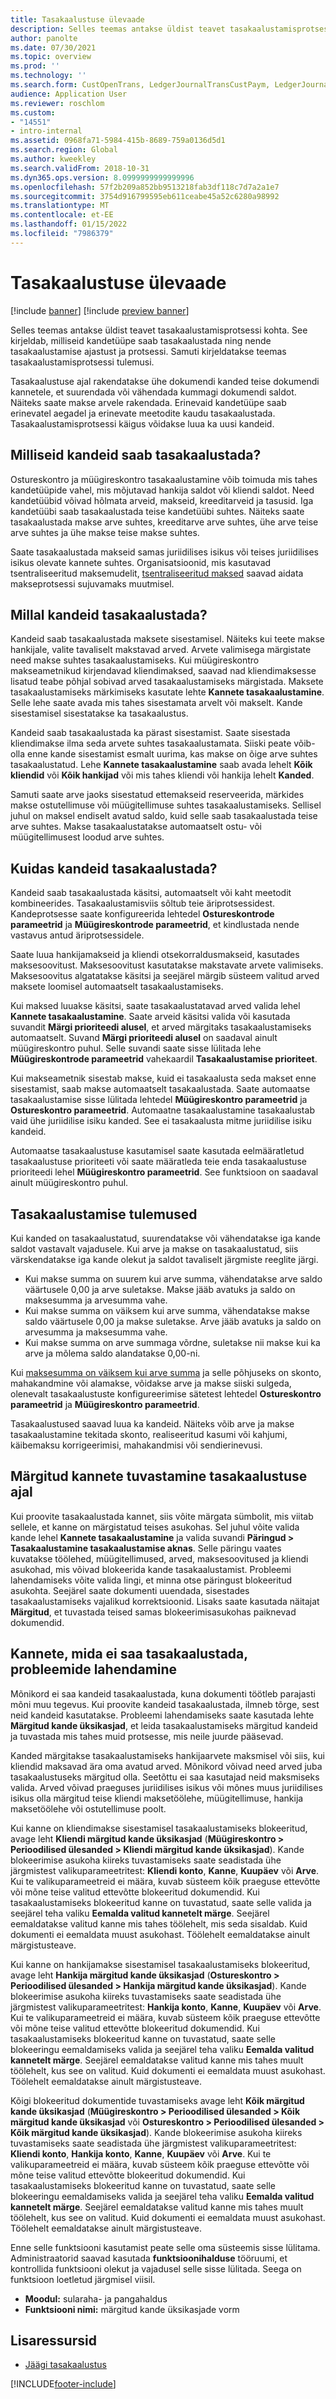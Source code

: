 ```yaml
---
title: Tasakaalustuse ülevaade
description: Selles teemas antakse üldist teavet tasakaalustamisprotsessi kohta. See kirjeldab, milliseid kandetüüpe saab tasakaalustada ning nende tasakaalustamise ajastust ja protsessi. Samuti kirjeldatakse teemas tasakaalustamisprotsessi tulemusi.
author: panolte
ms.date: 07/30/2021
ms.topic: overview
ms.prod: ''
ms.technology: ''
ms.search.form: CustOpenTrans, LedgerJournalTransCustPaym, LedgerJournalTransVendPaym, VendOpenTrans
audience: Application User
ms.reviewer: roschlom
ms.custom:
- "14551"
- intro-internal
ms.assetid: 0968fa71-5984-415b-8689-759a0136d5d1
ms.search.region: Global
ms.author: kweekley
ms.search.validFrom: 2018-10-31
ms.dyn365.ops.version: 8.0999999999999996
ms.openlocfilehash: 57f2b209a852bb9513218fab3df118c7d7a2a1e7
ms.sourcegitcommit: 3754d916799595eb611ceabe45a52c6280a98992
ms.translationtype: MT
ms.contentlocale: et-EE
ms.lasthandoff: 01/15/2022
ms.locfileid: "7986379"
---
```

# <a name="settlement-overview"></a>Tasakaalustuse ülevaade

[!include [banner](../includes/banner.md)]
[!include [preview banner](../includes/preview-banner.md)]


Selles teemas antakse üldist teavet tasakaalustamisprotsessi kohta. See kirjeldab, milliseid kandetüüpe saab tasakaalustada ning nende tasakaalustamise ajastust ja protsessi. Samuti kirjeldatakse teemas tasakaalustamisprotsessi tulemusi.

Tasakaalustuse ajal rakendatakse ühe dokumendi kanded teise dokumendi kannetele, et suurendada või vähendada kummagi dokumendi saldot. Näiteks saate makse arvele rakendada. Erinevaid kandetüüpe saab erinevatel aegadel ja erinevate meetodite kaudu tasakaalustada. Tasakaalustamisprotsessi käigus võidakse luua ka uusi kandeid.

## <a name="what-transactions-can-be-settled"></a>Milliseid kandeid saab tasakaalustada?

Ostureskontro ja müügireskontro tasakaalustamine võib toimuda mis tahes kandetüüpide vahel, mis mõjutavad hankija saldot või kliendi saldot. Need kandetüübid võivad hõlmata arveid, makseid, kreeditarveid ja tasusid. Iga kandetüübi saab tasakaalustada teise kandetüübi suhtes. Näiteks saate tasakaalustada makse arve suhtes, kreeditarve arve suhtes, ühe arve teise arve suhtes ja ühe makse teise makse suhtes.

Saate tasakaalustada makseid samas juriidilises isikus või teises juriidilises isikus olevate kannete suhtes. Organisatsioonid, mis kasutavad tsentraliseeritud maksemudelit, [tsentraliseeritud maksed](set-up-centralized-payments.md) saavad aidata makseprotsessi sujuvamaks muutmisel.

## <a name="when-to-settle-transactions"></a>Millal kandeid tasakaalustada?

Kandeid saab tasakaalustada maksete sisestamisel. Näiteks kui teete makse hankijale, valite tavaliselt makstavad arved. Arvete valimisega märgistate need makse suhtes tasakaalustamiseks. Kui müügireskontro makseametnikud kirjendavad kliendimaksed, saavad nad kliendimaksesse lisatud teabe põhjal sobivad arved tasakaalustamiseks märgistada. Maksete tasakaalustamiseks märkimiseks kasutate lehte **Kannete tasakaalustamine**. Selle lehe saate avada mis tahes sisestamata arvelt või makselt. Kande sisestamisel sisestatakse ka tasakaalustus. 

Kandeid saab tasakaalustada ka pärast sisestamist. Saate sisestada kliendimakse ilma seda arvete suhtes tasakaalustamata. Siiski peate võib-olla enne kande sisestamist esmalt uurima, kas makse on õige arve suhtes tasakaalustatud. Lehe **Kannete tasakaalustamine** saab avada lehelt **Kõik kliendid** või **Kõik hankijad** või mis tahes kliendi või hankija lehelt **Kanded**.

Samuti saate arve jaoks sisestatud ettemakseid reserveerida, märkides makse ostutellimuse või müügitellimuse suhtes tasakaalustamiseks. Sellisel juhul on maksel endiselt avatud saldo, kuid selle saab tasakaalustada teise arve suhtes. Makse tasakaalustatakse automaatselt ostu- või müügitellimusest loodud arve suhtes.

## <a name="how-to-settle-transactions"></a>Kuidas kandeid tasakaalustada?

Kandeid saab tasakaalustada käsitsi, automaatselt või kaht meetodit kombineerides. Tasakaalustamisviis sõltub teie äriprotsessidest. Kandeprotsesse saate konfigureerida lehtedel **Ostureskontrode parameetrid** ja **Müügireskontrode parameetrid**, et kindlustada nende vastavus antud äriprotsessidele.

Saate luua hankijamakseid ja kliendi otsekorraldusmakseid, kasutades maksesoovitust. Maksesoovitust kasutatakse makstavate arvete valimiseks. Maksesoovitus algatatakse käsitsi ja seejärel märgib süsteem valitud arved maksete loomisel automaatselt tasakaalustamiseks.

Kui maksed luuakse käsitsi, saate tasakaalustatavad arved valida lehel **Kannete tasakaalustamine**. Saate arveid käsitsi valida või kasutada suvandit **Märgi prioriteedi alusel**, et arved märgitaks tasakaalustamiseks automaatselt. Suvand **Märgi prioriteedi alusel** on saadaval ainult müügireskontro puhul. Selle suvandi saate sisse lülitada lehe **Müügireskontrode parameetrid** vahekaardil **Tasakaalustamise prioriteet**.

Kui makseametnik sisestab makse, kuid ei tasakaalusta seda makset enne sisestamist, saab makse automaatselt tasakaalustada. Saate automaatse tasakaalustamise sisse lülitada lehtedel **Müügireskontro parameetrid** ja **Ostureskontro parameetrid**. Automaatne tasakaalustamine tasakaalustab vaid ühe juriidilise isiku kanded. See ei tasakaalusta mitme juriidilise isiku kandeid.

Automaatse tasakaalustuse kasutamisel saate kasutada eelmääratletud tasakaalustuse prioriteeti või saate määratleda teie enda tasakaalustuse prioriteedi lehel **Müügireskontro parameetrid**. See funktsioon on saadaval ainult müügireskontro puhul.

## <a name="results-of-settlement"></a>Tasakaalustamise tulemused

Kui kanded on tasakaalustatud, suurendatakse või vähendatakse iga kande saldot vastavalt vajadusele. Kui arve ja makse on tasakaalustatud, siis värskendatakse iga kande olekut ja saldot tavaliselt järgmiste reeglite järgi.

- Kui makse summa on suurem kui arve summa, vähendatakse arve saldo väärtusele 0,00 ja arve suletakse. Makse jääb avatuks ja saldo on maksesumma ja arvesumma vahe.
- Kui makse summa on väiksem kui arve summa, vähendatakse makse saldo väärtusele 0,00 ja makse suletakse. Arve jääb avatuks ja saldo on arvesumma ja maksesumma vahe.
- Kui makse summa on arve summaga võrdne, suletakse nii makse kui ka arve ja mõlema saldo alandatakse 0,00-ni.

Kui [maksesumma on väiksem kui arve summa](../accounts-payable/vendor-payments-partial-amount.md) ja selle põhjuseks on skonto, mahakandmine või alamakse, võidakse arve ja makse siiski sulgeda, olenevalt tasakaalustuste konfigureerimise sätetest lehtedel **Ostureskontro parameetrid** ja **Müügireskontro parameetrid**.

Tasakaalustused saavad luua ka kandeid. Näiteks võib arve ja makse tasakaalustamine tekitada skonto, realiseeritud kasumi või kahjumi, käibemaksu korrigeerimisi, mahakandmisi või sendierinevusi.

## <a name="identifying-marked-transactions-during-settlement"></a>Märgitud kannete tuvastamine tasakaalustuse ajal

Kui proovite tasakaalustada kannet, siis võite märgata sümbolit, mis viitab sellele, et kanne on märgistatud teises asukohas. Sel juhul võite valida kande lehel **Kannete tasakaalustamine** ja valida suvandi **Päringud \> Tasakaalustamine tasakaalustamise aknas**. Selle päringu vaates kuvatakse töölehed, müügitellimused, arved, maksesoovitused ja kliendi asukohad, mis võivad blokeerida kande tasakaalustamist. Probleemi lahendamiseks võite valida lingi, et minna otse päringust blokeeritud asukohta. Seejärel saate dokumenti uuendada, sisestades tasakaalustamiseks vajalikud korrektsioonid. Lisaks saate kasutada näitajat **Märgitud**, et tuvastada teised samas blokeerimisasukohas paiknevad dokumendid.

## <a name="resolve-issues-with-transactions-that-cant-be-settled"></a>Kannete, mida ei saa tasakaalustada, probleemide lahendamine

Mõnikord ei saa kandeid tasakaalustada, kuna dokumenti töötleb parajasti mõni muu tegevus. Kui proovite kandeid tasakaalustada, ilmneb tõrge, sest neid kandeid kasutatakse. Probleemi lahendamiseks saate kasutada lehte **Märgitud kande üksikasjad**, et leida tasakaalustamiseks märgitud kandeid ja tuvastada mis tahes muid protsesse, mis neile juurde pääsevad.

Kanded märgitakse tasakaalustamiseks hankijaarvete maksmisel või siis, kui kliendid maksavad ära oma avatud arved. Mõnikord võivad need arved juba tasakaalustuseks märgitud olla. Seetõttu ei saa kasutajad neid maksmiseks valida. Arved võivad praeguses juriidilises isikus või mõnes muus juriidilises isikus olla märgitud teise kliendi maksetöölehe, müügitellimuse, hankija maksetöölehe või ostutellimuse poolt.

Kui kanne on kliendimakse sisestamisel tasakaalustamiseks blokeeritud, avage leht **Kliendi märgitud kande üksikasjad** (**Müügireskontro \> Perioodilised ülesanded \> Kliendi märgitud kande üksikasjad**). Kande blokeerimise asukoha kiireks tuvastamiseks saate seadistada ühe järgmistest valikuparameetritest: **Kliendi konto**, **Kanne**, **Kuupäev** või **Arve**. Kui te valikuparameetreid ei määra, kuvab süsteem kõik praeguse ettevõtte või mõne teise valitud ettevõtte blokeeritud dokumendid. Kui tasakaalustamiseks blokeeritud kanne on tuvastatud, saate selle valida ja seejärel teha valiku **Eemalda valitud kannetelt märge**. Seejärel eemaldatakse valitud kanne mis tahes töölehelt, mis seda sisaldab. Kuid dokumenti ei eemaldata muust asukohast. Töölehelt eemaldatakse ainult märgistusteave.

Kui kanne on hankijamakse sisestamisel tasakaalustamiseks blokeeritud, avage leht **Hankija märgitud kande üksikasjad** (**Ostureskontro \> Perioodilised ülesanded \> Hankija märgitud kande üksikasjad**). Kande blokeerimise asukoha kiireks tuvastamiseks saate seadistada ühe järgmistest valikuparameetritest: **Hankija konto**, **Kanne**, **Kuupäev** või **Arve**. Kui te valikuparameetreid ei määra, kuvab süsteem kõik praeguse ettevõtte või mõne teise valitud ettevõtte blokeeritud dokumendid. Kui tasakaalustamiseks blokeeritud kanne on tuvastatud, saate selle blokeeringu eemaldamiseks valida ja seejärel teha valiku **Eemalda valitud kannetelt märge**. Seejärel eemaldatakse valitud kanne mis tahes muult töölehelt, kus see on valitud. Kuid dokumenti ei eemaldata muust asukohast. Töölehelt eemaldatakse ainult märgistusteave.

Kõigi blokeeritud dokumentide tuvastamiseks avage leht **Kõik märgitud kande üksikasjad** (**Müügireskontro \> Perioodilised ülesanded \> Kõik märgitud kande üksikasjad** või **Ostureskontro \> Perioodilised ülesanded \> Kõik märgitud kande üksikasjad**). Kande blokeerimise asukoha kiireks tuvastamiseks saate seadistada ühe järgmistest valikuparameetritest: **Kliendi konto**, **Hankija konto**, **Kanne**, **Kuupäev** või **Arve**. Kui te valikuparameetreid ei määra, kuvab süsteem kõik praeguse ettevõtte või mõne teise valitud ettevõtte blokeeritud dokumendid. Kui tasakaalustamiseks blokeeritud kanne on tuvastatud, saate selle blokeeringu eemaldamiseks valida ja seejärel teha valiku **Eemalda valitud kannetelt märge**. Seejärel eemaldatakse valitud kanne mis tahes muult töölehelt, kus see on valitud. Kuid dokumenti ei eemaldata muust asukohast. Töölehelt eemaldatakse ainult märgistusteave.

Enne selle funktsiooni kasutamist peate selle oma süsteemis sisse lülitama. Administraatorid saavad kasutada **funktsioonihalduse** tööruumi, et kontrollida funktsiooni olekut ja vajadusel selle sisse lülitada. Seega on funktsioon loetletud järgmisel viisil.

- **Moodul:** sularaha- ja pangahaldus
- **Funktsiooni nimi:** märgitud kande üksikasjade vorm

## <a name="additional-resources"></a>Lisaressursid

- [Jäägi tasakaalustus](settle-remainder.md)

[!INCLUDE[footer-include](../../includes/footer-banner.md)]
